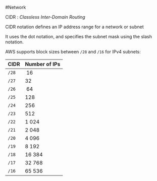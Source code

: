 #Network

CIDR : *Classless Inter-Domain Routing*

CIDR notation defines an IP address range for a network or subnet

It uses the dot notation, and specifies the subnet mask using the slash notation.

AWS supports block sizes between `/28` and `/16` for IPv4 subnets:

CIDR | Number of IPs
-----|---
`/28`  | 16
`/27`  | 32
`/26`  | 64
`/25`  | 128
`/24`  | 256
`/23`  | 512
`/22`  | 1 024
`/21`  | 2 048
`/20`  | 4 096
`/19`  | 8 192
`/18`  | 16 384
`/17`  | 32 768
`/16`  | 65 536
